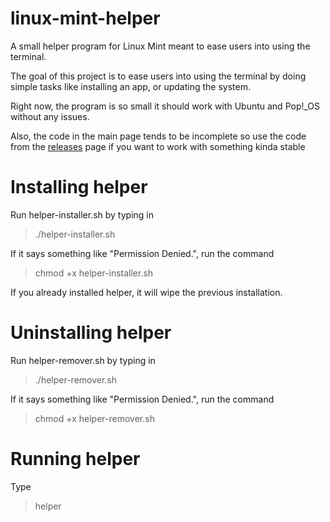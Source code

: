 # linux-mint-helper
A small helper program for Linux Mint meant to ease users into using the terminal.

The goal of this project is to ease users into using the terminal by doing simple tasks like installing an app, or updating the system.

Right now, the program is so small it should work with Ubuntu and Pop!\_OS without any issues.

Also, the code in the main page tends to be incomplete so use the code from the [releases](https://github.com/TheNoGoat/linux-mint-helper/releases) page if you want to work with something kinda stable

# Installing helper

Run helper-installer.sh by typing in

> ./helper-installer.sh

If it says something like "Permission Denied.", run the command

> chmod +x helper-installer.sh

If you already installed helper, it will wipe the previous installation.

# Uninstalling helper

Run helper-remover.sh by typing in

> ./helper-remover.sh

If it says something like "Permission Denied.", run the command

> chmod +x helper-remover.sh

# Running helper

Type

> helper
